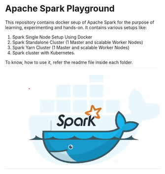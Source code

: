 # Apache Spark Playground

This repository contains docker seup of Apache Spark for the purpose of learning, experimenting and hands-on. 
It contains various setups like:

1. Spark Single Node Setup Using Docker
2. Spark Standalone Cluster  (1 Master and scalable Worker Nodes)
3. Spark Yarn Cluster (1 Master and scalable Worker Nodes)
4. Spark cluster with Kubernetes. 

To know, how to use it, refer the readme file inside each folder. 


![spark_in_docker](spark-single-node/resources/spark_in_docker.jpg)